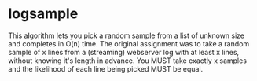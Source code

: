 logsample
=========

This algorithm lets you pick a random sample from a list of unknown size
and completes in O(n) time. The original assignment was to take a random 
sample of x lines from a (streaming) webserver log with at least x lines, 
without knowing it's length in advance. You MUST take exactly x samples 
and the likelihood of each line being picked MUST be equal. 

